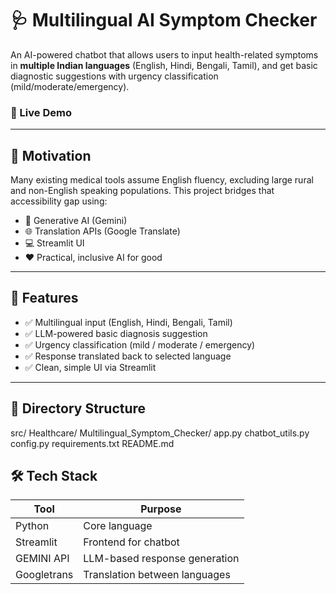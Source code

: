 # 🩺 Multilingual AI Symptom Checker

An AI-powered chatbot that allows users to input health-related symptoms in **multiple Indian languages** (English, Hindi, Bengali, Tamil), and get basic diagnostic suggestions with urgency classification (mild/moderate/emergency).

### 🚀 Live Demo


---

## 🎯 Motivation

Many existing medical tools assume English fluency, excluding large rural and non-English speaking populations. This project bridges that accessibility gap using:

- 🧠 Generative AI (Gemini)
- 🌐 Translation APIs (Google Translate)
- 💻 Streamlit UI
- ❤️ Practical, inclusive AI for good

---

## 🧠 Features

- ✅ Multilingual input (English, Hindi, Bengali, Tamil)
- ✅ LLM-powered basic diagnosis suggestion
- ✅ Urgency classification (mild / moderate / emergency)
- ✅ Response translated back to selected language
- ✅ Clean, simple UI via Streamlit

---

## 📂 Directory Structure

src/
Healthcare/
Multilingual_Symptom_Checker/
app.py
chatbot_utils.py
config.py
requirements.txt
README.md

## 🛠️ Tech Stack

| Tool         | Purpose                          |
|--------------|----------------------------------|
| Python       | Core language                    |
| Streamlit    | Frontend for chatbot             |
| GEMINI API   | LLM-based response generation    |
| Googletrans  | Translation between languages    |

